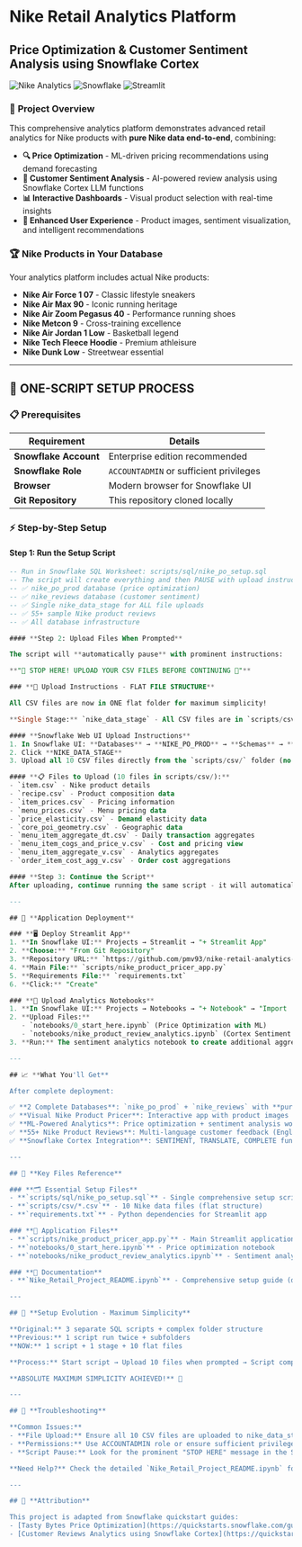 # Nike Retail Analytics Platform
## Price Optimization & Customer Sentiment Analysis using Snowflake Cortex

![Nike Analytics](https://img.shields.io/badge/Nike-Analytics-orange.svg) ![Snowflake](https://img.shields.io/badge/Snowflake-Cortex-blue.svg) ![Streamlit](https://img.shields.io/badge/Streamlit-App-red.svg)

### 🎯 **Project Overview**

This comprehensive analytics platform demonstrates advanced retail analytics for Nike products with **pure Nike data end-to-end**, combining:

- **🔍 Price Optimization** - ML-driven pricing recommendations using demand forecasting
- **🧠 Customer Sentiment Analysis** - AI-powered review analysis using Snowflake Cortex LLM functions  
- **📊 Interactive Dashboards** - Visual product selection with real-time insights
- **🎨 Enhanced User Experience** - Product images, sentiment visualization, and intelligent recommendations

### 🏆 **Nike Products in Your Database**

Your analytics platform includes actual Nike products:
- **Nike Air Force 1 07** - Classic lifestyle sneakers
- **Nike Air Max 90** - Iconic running heritage  
- **Nike Air Zoom Pegasus 40** - Performance running shoes
- **Nike Metcon 9** - Cross-training excellence
- **Nike Air Jordan 1 Low** - Basketball legend
- **Nike Tech Fleece Hoodie** - Premium athleisure
- **Nike Dunk Low** - Streetwear essential

---

## 🚀 **ONE-SCRIPT SETUP PROCESS**

### **📋 Prerequisites**

| Requirement | Details |
|-------------|---------|
| **Snowflake Account** | Enterprise edition recommended |
| **Snowflake Role** | `ACCOUNTADMIN` or sufficient privileges |
| **Browser** | Modern browser for Snowflake UI |
| **Git Repository** | This repository cloned locally |

### **⚡ Step-by-Step Setup**

#### **Step 1: Run the Setup Script**
```sql
-- Run in Snowflake SQL Worksheet: scripts/sql/nike_po_setup.sql
-- The script will create everything and then PAUSE with upload instructions
-- ✅ nike_po_prod database (price optimization)
-- ✅ nike_reviews database (customer sentiment)  
-- ✅ Single nike_data_stage for ALL file uploads
-- ✅ 55+ sample Nike product reviews
-- ✅ All database infrastructure

#### **Step 2: Upload Files When Prompted**

The script will **automatically pause** with prominent instructions:

**"🛑 STOP HERE! UPLOAD YOUR CSV FILES BEFORE CONTINUING 🛑"**

### **📁 Upload Instructions - FLAT FILE STRUCTURE**

All CSV files are now in ONE flat folder for maximum simplicity!

**Single Stage:** `nike_data_stage` - All CSV files are in `scripts/csv/` folder

#### **Snowflake Web UI Upload Instructions**
1. In Snowflake UI: **Databases** → **NIKE_PO_PROD** → **Schemas** → **PUBLIC** → **Stages**
2. Click **NIKE_DATA_STAGE**
3. Upload all 10 CSV files directly from the `scripts/csv/` folder (no subfolders needed!)

#### **📋 Files to Upload (10 files in scripts/csv/):**
- `item.csv` - Nike product details
- `recipe.csv` - Product composition data
- `item_prices.csv` - Pricing information
- `menu_prices.csv` - Menu pricing data
- `price_elasticity.csv` - Demand elasticity data
- `core_poi_geometry.csv` - Geographic data
- `menu_item_aggregate_dt.csv` - Daily transaction aggregates
- `menu_item_cogs_and_price_v.csv` - Cost and pricing view
- `menu_item_aggregate_v.csv` - Analytics aggregates
- `order_item_cost_agg_v.csv` - Order cost aggregations

#### **Step 3: Continue the Script**
After uploading, continue running the same script - it will automatically load all data into tables and complete the setup.

---

## 📱 **Application Deployment**

### **🖥️ Deploy Streamlit App**
1. **In Snowflake UI:** Projects → Streamlit → "+ Streamlit App"
2. **Choose:** "From Git Repository"
3. **Repository URL:** `https://github.com/pmv93/nike-retail-analytics-snowflake-aws`
4. **Main File:** `scripts/nike_product_pricer_app.py`
5. **Requirements File:** `requirements.txt`
6. **Click:** "Create"

### **📓 Upload Analytics Notebooks**
1. **In Snowflake UI:** Projects → Notebooks → "+ Notebook" → "Import .ipynb file"
2. **Upload Files:**
   - `notebooks/0_start_here.ipynb` (Price Optimization with ML)
   - `notebooks/nike_product_review_analytics.ipynb` (Cortex Sentiment Analysis)
3. **Run:** The sentiment analytics notebook to create additional aggregated tables

---

## 📈 **What You'll Get**

After complete deployment:

✅ **2 Complete Databases**: `nike_po_prod` + `nike_reviews` with **pure Nike data**  
✅ **Visual Nike Product Pricer**: Interactive app with product images and AI insights  
✅ **ML-Powered Analytics**: Price optimization + sentiment analysis workflows  
✅ **55+ Nike Product Reviews**: Multi-language customer feedback (English, Spanish, French)  
✅ **Snowflake Cortex Integration**: SENTIMENT, TRANSLATE, COMPLETE functions  

---

## 🎯 **Key Files Reference**

### **🗂️ Essential Setup Files**
- **`scripts/sql/nike_po_setup.sql`** - Single comprehensive setup script
- **`scripts/csv/*.csv`** - 10 Nike data files (flat structure)
- **`requirements.txt`** - Python dependencies for Streamlit app

### **📱 Application Files**  
- **`scripts/nike_product_pricer_app.py`** - Main Streamlit application
- **`notebooks/0_start_here.ipynb`** - Price optimization notebook
- **`notebooks/nike_product_review_analytics.ipynb`** - Sentiment analysis notebook

### **📖 Documentation**
- **`Nike_Retail_Project_README.ipynb`** - Comprehensive setup guide (detailed version)

---

## 🎉 **Setup Evolution - Maximum Simplicity**

**Original:** 3 separate SQL scripts + complex folder structure  
**Previous:** 1 script run twice + subfolders  
**NOW:** 1 script + 1 stage + 10 flat files  

**Process:** Start script → Upload 10 files when prompted → Script completes → Deploy apps

**ABSOLUTE MAXIMUM SIMPLICITY ACHIEVED!** 🚀

---

## 🔧 **Troubleshooting**

**Common Issues:**
- **File Upload:** Ensure all 10 CSV files are uploaded to nike_data_stage
- **Permissions:** Use ACCOUNTADMIN role or ensure sufficient privileges
- **Script Pause:** Look for the prominent "STOP HERE" message in the SQL output

**Need Help?** Check the detailed `Nike_Retail_Project_README.ipynb` for comprehensive guidance.

---

## 📜 **Attribution**

This project is adapted from Snowflake quickstart guides:
- [Tasty Bytes Price Optimization](https://quickstarts.snowflake.com/guide/tasty_bytes_price_optimization_using_snowflake_notebooks_and_streamlit/)
- [Customer Reviews Analytics using Snowflake Cortex](https://quickstarts.snowflake.com/guide/customer_reviews_analytics_using_snowflake_cortex/)
